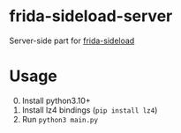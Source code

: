 # frida-sideload-server
Server-side part for [frida-sideload](https://github.com/commonuserlol/frida-sideload-client)

# Usage
0. Install python3.10+
1. Install lz4 bindings (`pip install lz4`)
2. Run `python3 main.py`